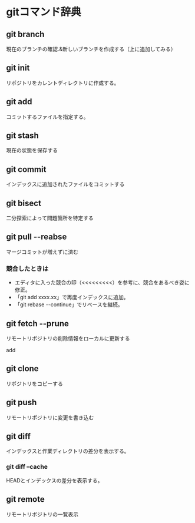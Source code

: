 # gitコマンド辞典

## git branch
現在のブランチの確認.&新しいブランチを作成する（上に追加してみる）

## git init
リポジトリをカレントディレクトリに作成する。

## git add
コミットするファイルを指定する。

## git stash
現在の状態を保存する

## git commit
インデックスに追加されたファイルをコミットする

## git bisect
二分探索によって問題箇所を特定する

## git pull --reabse
マージコミットが増えずに済む

### 競合したときは
* エディタに入った競合の印（<<<<<<<<<）を参考に、競合をあるべき姿に修正。
* 「git add xxxx.xx」で再度インデックスに追加。
* 「git rebase --continue」でリベースを継続。

## git fetch --prune
リモートリポジトリの削除情報をローカルに更新する

add

## git clone
リポジトリをコピーする

## git push
リモートリポジトリに変更を書き込む

## git diff
インデックスと作業ディレクトリの差分を表示する。

### git diff –cache
HEADとインデックスの差分を表示する。 

## git remote
リモートリポジトリの一覧表示


